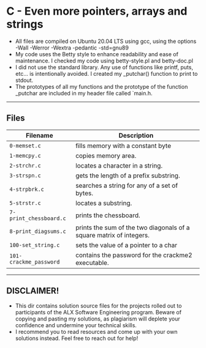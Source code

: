 # C - Even more pointers, arrays and strings

* All files are compiled on Ubuntu 20.04 LTS using gcc, using the options -Wall -Werror -Wextra -pedantic -std=gnu89
* My code uses the Betty style to enhance readability and ease of maintenance. I checked my code using betty-style.pl and betty-doc.pl
* I did not use the standard library. Any use of functions like printf, puts, etc… is intentionally avoided. I created my _putchar() function to print to stdout.
* The prototypes of all my functions and the prototype of the function _putchar are included in my header file called `main.h.
***

## Files
| Filename | Description |
| -------- | ----------- |
| `0-memset.c` | fills memory with a constant byte |
| `1-memcpy.c` | copies memory area. |
| `2-strchr.c` | locates a character in a string. |
| `3-strspn.c` | gets the length of a prefix substring. |
| `4-strpbrk.c` | searches a string for any of a set of bytes. |
| `5-strstr.c` | locates a substring. |
| `7-print_chessboard.c` | prints the chessboard. |
| `8-print_diagsums.c` |  prints the sum of the two diagonals of a square matrix of integers. |
| `100-set_string.c` | sets the value of a pointer to a char |
| `101-crackme_password` | contains the password for the crackme2 executable. |
***

## DISCLAIMER!

* This dir contains solution source files for the projects rolled out to participants of the ALX Software Engineering program. Beware of copying and pasting my solutions, as plagiarism will deplete your confidence and undermine your technical skills.
* I recommend you to read resources and come up with your own solutions instead. Feel free to reach out for help!
